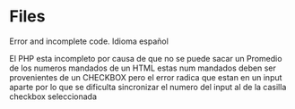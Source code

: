 # Files
Error and incomplete code. Idioma español

El PHP esta incompleto por causa de que no se puede sacar un Promedio de los numeros mandados de un HTML estas num mandados deben ser provenientes de un CHECKBOX pero el error radica que estan en un input aparte por lo que se dificulta sincronizar el numero del input al de la casilla checkbox seleccionada
